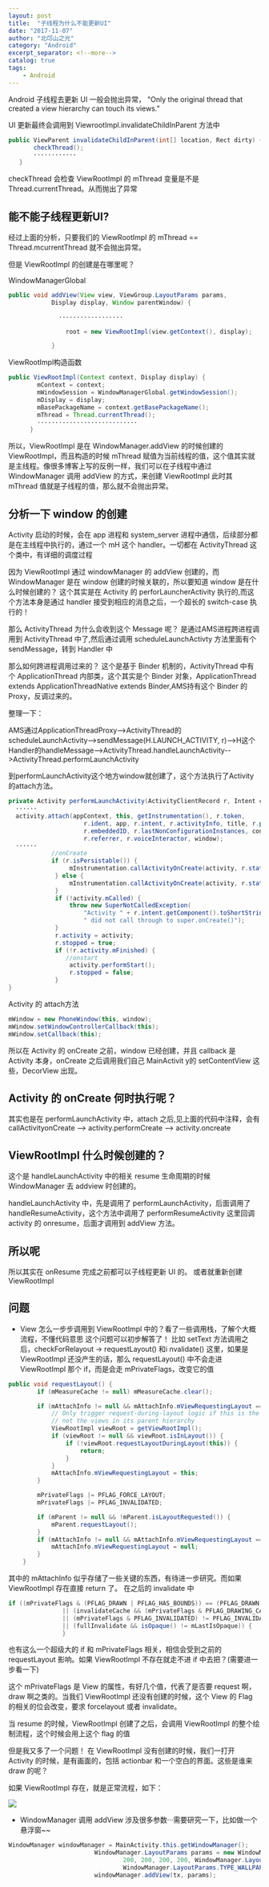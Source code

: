 ```yaml
---
layout: post
title:  "子线程为什么不能更新UI"
date: "2017-11-07"
author: "北邙山之光"
category: "Android"
excerpt_separator: <!--more-->
catalog: true  
tags: 
    - Android
---
```





Android 子线程去更新 UI 一般会抛出异常，  "Only the original thread that created a view hierarchy can touch its views."

UI 更新最终会调用到 ViewrootImpl.invalidateChildInParent 方法中

```java
public ViewParent invalidateChildInParent(int[] location, Rect dirty) {
       checkThread();
       ············
   }
```

checkThread 会检查 ViewRootImpl 的 mThread 变量是不是 Thread.currentThread。从而抛出了异常

<!--more-->

## 能不能子线程更新UI?
经过上面的分析，只要我们的 ViewRootImpl 的 mThread == Thread.mcurrentThread 就不会抛出异常。

但是 ViewRootImpl 的创建是在哪里呢？

WindowManagerGlobal
```java
public void addView(View view, ViewGroup.LayoutParams params,
            Display display, Window parentWindow) {

              ··················

                root = new ViewRootImpl(view.getContext(), display);

            }
```

ViewRootImpl构造函数
```java
public ViewRootImpl(Context context, Display display) {
        mContext = context;
        mWindowSession = WindowManagerGlobal.getWindowSession();
        mDisplay = display;
        mBasePackageName = context.getBasePackageName();
        mThread = Thread.currentThread();
        ····························
      }
```

所以，ViewRootImpl 是在 WindowManager.addView 的时候创建的 ViewRootImpl，而且构造的时候 mThread 赋值为当前线程的值，这个值其实就是主线程。像很多博客上写的反例一样，我们可以在子线程中通过 WindowManager 调用 addView 的方式，来创建 ViewRootImpl 此时其 mThread 值就是子线程的值，那么就不会抛出异常。

## 分析一下 window 的创建
Activity 启动的时候，会在 app 进程和 system_server 进程中通信，后续部分都是在主线程中执行的，通过一个 mH 这个 handler。一切都在 ActivityThread 这个类中，有详细的调度过程

因为 ViewRootImpl 通过 windowManager 的 addView 创建的，而 WindowManager 是在 window 创建的时候关联的，所以要知道 window 是在什么时候创建的？
这个其实是在 Activity 的 perforLauncherActivity 执行的,而这个方法本身是通过 handler 接受到相应的消息之后，一个超长的 switch-case 执行的！

那么 ActivityThread 为什么会收到这个 Message 呢？
是通过AMS进程跨进程调用到 ActivityThread 中了,然后通过调用 scheduleLaunchActivty 方法里面有个 sendMessage，转到 Handler 中

那么如何跨进程调用过来的？
这个是基于 Binder 机制的，ActivityThread 中有个 ApplicationThread 内部类，这个其实是个 Binder 对象，ApplicationThread extends ApplicationThreadNative extends Binder,AMS持有这个 Binder 的 Proxy，反调过来的。

整理一下：

AMS通过ApplicationThreadProxy-->ActivityThread的scheduleLaunchActivity-->sendMessage(H.LAUNCH_ACTIVITY, r)-->H这个Handler的handleMessage-->ActivityThread.handleLaunchActivity-->ActivityThread.performLaunchActivity

到performLaunchActivity这个地方window就创建了，这个方法执行了Activity的attach方法。
```java
private Activity performLaunchActivity(ActivityClientRecord r, Intent customIntent) {
  ······
  activity.attach(appContext, this, getInstrumentation(), r.token,
                     r.ident, app, r.intent, r.activityInfo, title, r.parent,
                     r.embeddedID, r.lastNonConfigurationInstances, config,
                     r.referrer, r.voiceInteractor, window);
  ······
            //onCreate
            if (r.isPersistable()) {
                 mInstrumentation.callActivityOnCreate(activity, r.state, r.persistentState);
             } else {
                 mInstrumentation.callActivityOnCreate(activity, r.state);
             }
             if (!activity.mCalled) {
                 throw new SuperNotCalledException(
                     "Activity " + r.intent.getComponent().toShortString() +
                     " did not call through to super.onCreate()");
             }
             r.activity = activity;
             r.stopped = true;
             if (!r.activity.mFinished) {
                //onstart
                 activity.performStart();
                 r.stopped = false;
             }
}
```

Activity 的 attach方法

```java
mWindow = new PhoneWindow(this, window);
mWindow.setWindowControllerCallback(this);
mWindow.setCallback(this);
```

所以在 Activity 的 onCreate 之前，window 已经创建，并且 callback 是 Activity 本身，onCreate 之后调用我们自己 MainActivit y的 setContentView 这些，DecorView 出现。

## Activity 的 onCreate 何时执行呢？
其实也是在 performLaunchActivity 中，attach 之后,见上面的代码中注释，会有 callActivityonCreate --> activity.performCreate --> activity.oncreate

## ViewRootImpl 什么时候创建的？
这个是 handleLaunchActivity 中的相关 resume 生命周期的时候 WindowManager 去 addview 时创建的。

handleLaunchActivity 中，先是调用了 performLaunchActivity，后面调用了 handleResumeActivity，这个方法中调用了 performResumeActivity 这里回调 activity 的 onresume，后面才调用到 addView 方法。

## 所以呢
所以其实在 onResume 完成之前都可以子线程更新 UI 的。
或者就重新创建 ViewRootImpl

## 问题
+ View 怎么一步步调用到 ViewRootImpl 中的？看了一些调用栈，了解个大概流程，不懂代码意思
这个问题可以初步解答了！
比如 setText 方法调用之后，checkForRelayout -> requestLayout() 和i nvalidate()
这里，如果是 ViewRootImpl 还没产生的话，那么 requestLayout() 中不会走进 ViewRootImpl 那个 if，而是会走 mPrivateFlags，改变它的值
```java
public void requestLayout() {
        if (mMeasureCache != null) mMeasureCache.clear();

        if (mAttachInfo != null && mAttachInfo.mViewRequestingLayout == null) {
            // Only trigger request-during-layout logic if this is the view requesting it,
            // not the views in its parent hierarchy
            ViewRootImpl viewRoot = getViewRootImpl();
            if (viewRoot != null && viewRoot.isInLayout()) {
                if (!viewRoot.requestLayoutDuringLayout(this)) {
                    return;
                }
            }
            mAttachInfo.mViewRequestingLayout = this;
        }

        mPrivateFlags |= PFLAG_FORCE_LAYOUT;
        mPrivateFlags |= PFLAG_INVALIDATED;

        if (mParent != null && !mParent.isLayoutRequested()) {
            mParent.requestLayout();
        }
        if (mAttachInfo != null && mAttachInfo.mViewRequestingLayout == this) {
            mAttachInfo.mViewRequestingLayout = null;
        }
    }
```
其中的 mAttachInfo 似乎存储了一些关键的东西，有待进一步研究。而如果 ViewRootImpl 存在直接 return 了。
在之后的 invalidate 中
```java
if ((mPrivateFlags & (PFLAG_DRAWN | PFLAG_HAS_BOUNDS)) == (PFLAG_DRAWN | PFLAG_HAS_BOUNDS)
               || (invalidateCache && (mPrivateFlags & PFLAG_DRAWING_CACHE_VALID) == PFLAG_DRAWING_CACHE_VALID)
               || (mPrivateFlags & PFLAG_INVALIDATED) != PFLAG_INVALIDATED
               || (fullInvalidate && isOpaque() != mLastIsOpaque)) {
               }
```

  也有这么一个超级大的 if 和 mPrivateFlags 相关，相信会受到之前的 requestLayout 影响。如果 ViewRootImpl 不存在就走不进 if 中去把？(需要进一步看一下)

  这个 mPrivateFlags 是 View 的属性，有好几个值，代表了是否要 request 啊，draw 啊之类的。当我们 ViewRootImpl 还没有创建的时候，这个 View 的 Flag 的相关的位会改变，要求 forcelayout 或者 invalidate。

  当 resume 的时候，ViewRootImpl 创建了之后，会调用 ViewRootImpl 的整个绘制流程，这个时候会用上这个 flag 的值



  但是我又多了一个问题！
  在 ViewRootImpl 没有创建的时候，我们一打开 Activity 的时候，是有画面的，包括 actionbar 和一个空白的界面。这些是谁来 draw 的呢？


  如果 ViewRootImpl 存在，就是正常流程，如下：


   ![](/img/in-post/ViewRootImpl.png)



+ WindowManager 调用 addView 涉及很多参数···需要研究一下，比如做一个悬浮窗~~
```java
WindowManager windowManager = MainActivity.this.getWindowManager();
                        WindowManager.LayoutParams params = new WindowManager.LayoutParams(
                                200, 200, 200, 200, WindowManager.LayoutParams.FIRST_SUB_WINDOW,
                                WindowManager.LayoutParams.TYPE_WALLPAPER, PixelFormat.RGBA_8888);
                        windowManager.addView(tx, params);
```
